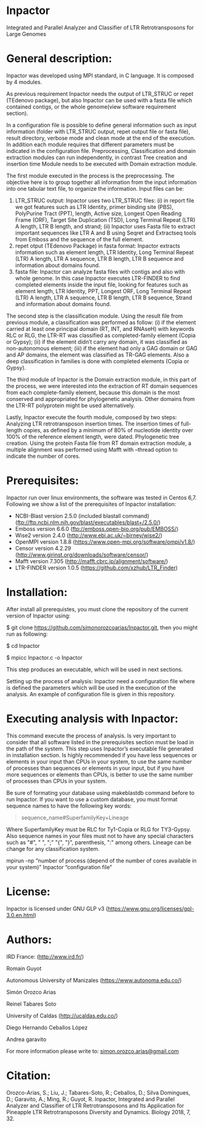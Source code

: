 # Inpactor
Integrated and Parallel Analyzer and Classifier of LTR Retrotransposons for Large Genomes

# General description: 

Inpactor was developed using MPI standard, in C language. It is composed by 4 modules.

As previous requirement Inpactor needs the output of LTR_STRUC or repet (TEdenovo package), but also Inpactor can be used with a fasta file which contained contigs, or the whole genome(view software requirement section).

In a configuration file is possible to define general information such as input information (folder with LTR_STRUC output, repet output file or fasta file), result directory, verbose mode and clean mode at the end of the execution. In addition each module requires that different parameters must be indicated in the configuration file. Preprocessing, Classification and domain extraction modules can run independently, in contrast Tree creation and insertion time Module needs to be executed with Domain extraction module.

The first module executed in the process is the preprocessing. The objective here is to group together all information from the input information into one tabular text file, to organize the information. Input files can be:
1) LTR_STRUC output: Inpactor uses two LTR_STRUC files: (i) in report file we got features such as LTR Identity, primer binding site (PBS), PolyPurine Tract (PPT), length, Active size, Longest Open Reading Frame (ORF), Target Site Duplication (TSD), Long Terminal Repeat (LTR) A length, LTR B length, and strand; (ii) Inpactor uses Fasta file to extract important sequences like LTR A and B using Seqret and Extractseq tools from Emboss and the sequence of the full element.
2) repet otput (TEdenovo Package) in fasta format: Inpactor extracts information such as element length, LTR Identity, Long Terminal Repeat (LTR) A length, LTR A sequence, LTR B length, LTR B sequence and information about domains found. 
3) fasta file: Inpactor can analyze fasta files with contigs and also with whole genome. In this case Inpactor executes LTR-FINDER to find completed elements inside the input file, looking for features such as element length, LTR Identity, PPT, Longest ORF, Long Terminal Repeat (LTR) A length, LTR A sequence, LTR B length, LTR B sequence, Strand and information about domains found.

The second step is the classification module. Using the result file from previous module, a classification was performed as follow: (i) if the element carried at least one principal domain (RT, INT, and RNAseH) with keywords RLC or RLG, the LTR-RT was classified as completed-family element (Copia or Gypsy); (ii) if the element didn’t carry any domain, it was classified as non-autonomous element; (iii) if the element had only a GAG domain or GAG and AP domains, the element was classified as TR-GAG elements. Also a deep classification in families is done with completed elements (Copia or Gypsy).

The third module of Inpactor is the Domain extraction module, in this part of the process, we were interested into the extraction of RT domain sequences from each complete-family element, because this domain is the most conserved and appropriated for phylogenetic analysis. Other domains from the LTR-RT polyprotein might be used alternatively. 

Lastly, Inpactor execute the fourth module, composed by two steps:
Analyzing LTR retrotransposon insertion times.
The insertion times of full-length copies, as defined by a minimum of 80% of nucleotide identity over 100% of the reference element length, were dated.
Phylogenetic tree creation.
Using the protein Fasta file from RT domain extraction module, a multiple alignment was performed using Mafft with –thread option to indicate the number of cores.

# Prerequisites: 
Inpactor run over linux environments, the software was tested in Centos 6,7.  Following we show a list of the prerequisites of Inpactor installation:

- NCBI-Blast version 2.5.0 (included blastall command) (ftp://ftp.ncbi.nlm.nih.gov/blast/executables/blast+/2.5.0/)
- Emboss version 6.6.0 (ftp://emboss.open-bio.org/pub/EMBOSS/)
- Wise2 version 2.4.0 (http://www.ebi.ac.uk/~birney/wise2/)
- OpenMPI version 1.8.8 (https://www.open-mpi.org/software/ompi/v1.8/)
- Censor version 4.2.29 (http://www.girinst.org/downloads/software/censor/)
- Mafft version 7.305 (http://mafft.cbrc.jp/alignment/software/)
- LTR-FINDER version 1.0.5 (https://github.com/xzhub/LTR_Finder)

# Installation:
After install all prerequistes, you must clone the repository of the current version of Inpactor using: 

$ git clone https://github.com/simonorozcoarias/Inpactor.git, then you might run as following:

$ cd Inpactor

$ mpicc Inpactor.c -o Inpactor

This step produces an executable, which will be used in next sections. 

Setting up the process of analysis:
Inpactor need a configuration file where is defined the parameters which will be used in the execution of the analysis. An example of configuration file is given in this repository.

# Executing analysis with Inpactor:

This command execute the process of analysis. Is very important to consider that all software listed in the prerequisites section must be load in the path of the system. This step uses Inpactor’s executable file generated in installation section. Is highly recommended if you have less sequences or elements in your input than CPUs in your system, to use the same number of processes than sequences or elements in your input, but if you have more sequences or elements than CPUs, is better to use the same number of processes than CPUs in your system.

Be sure of formating your database using makeblastdb command before to run Inpactor. If you want to use a custom database, you must format sequence names to have the following key words:

>sequence_name#SuperfamilyKey+Lineage

Where SuperfamilyKey must be RLC for Ty1-Copia or RLG for TY3-Gypsy. Also sequence names in your files must not to have any special characters such as "#", " ", ";" "{", "}", parenthesis, ":" among others. Lineage can be change for any classification system.

mpirun -np “number of process (depend of the number of cores available in your system)” Inpactor “configuration file”

# License:
Inpactor is licensed under GNU GLP v3
(https://www.gnu.org/licenses/gpl-3.0.en.html)

# Authors:
IRD France: (http://www.ird.fr/) 

Romain Guyot 

Autonomous University of Manizales (https://www.autonoma.edu.co/)

Simón Orozco Arias

Reinel Tabares Soto

University of Caldas (http://ucaldas.edu.co/)

Diego Hernando Ceballos López

Andrea garavito

For more information please write to: simon.orozco.arias@gmail.com

# Citation:
Orozco-Arias, S.; Liu, J.; Tabares-Soto, R.; Ceballos, D.; Silva Domingues, D.; Garavito, A.; Ming, R.; Guyot, R. Inpactor, Integrated and Parallel Analyzer and Classifier of LTR Retrotransposons and Its Application for Pineapple LTR Retrotransposons Diversity and Dynamics. Biology 2018, 7, 32.
